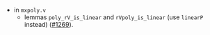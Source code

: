 - in `mxpoly.v`
  + lemmas `poly_rV_is_linear` and `rVpoly_is_linear` (use `linearP` instead)
    ([#1269](https://github.com/math-comp/math-comp/pull/1269)).
